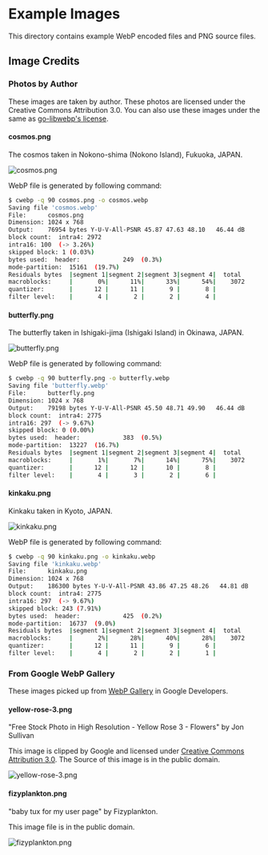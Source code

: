 # Example Images

This directory contains example WebP encoded files and PNG source files.

## Image Credits

### Photos by Author

These images are taken by author.
These photos are licensed under the Creative Commons Attribution 3.0.
You can also use these images under the same as [go-libwebp's license](../LICENSE).

#### cosmos.png

The cosmos taken in Nokono-shima (Nokono Island), Fukuoka, JAPAN.

![cosmos.png](cosmos.png)

WebP file is generated by following command:

```sh
$ cwebp -q 90 cosmos.png -o cosmos.webp
Saving file 'cosmos.webp'
File:      cosmos.png
Dimension: 1024 x 768
Output:    76954 bytes Y-U-V-All-PSNR 45.87 47.63 48.10   46.44 dB
block count:  intra4: 2972
intra16: 100  (-> 3.26%)
skipped block: 1 (0.03%)
bytes used:  header:            249  (0.3%)
mode-partition:  15161  (19.7%)
Residuals bytes  |segment 1|segment 2|segment 3|segment 4|  total
macroblocks:     |       0%|      11%|      33%|      54%|    3072
quantizer:       |      12 |      11 |       9 |       8 |
filter level:    |       4 |       2 |       2 |       4 |
```

#### butterfly.png

The butterfly taken in Ishigaki-jima (Ishigaki Island) in Okinawa, JAPAN.

![butterfly.png](butterfly.png)

WebP file is generated by following command:

```sh
$ cwebp -q 90 butterfly.png -o butterfly.webp
Saving file 'butterfly.webp'
File:      butterfly.png
Dimension: 1024 x 768
Output:    79198 bytes Y-U-V-All-PSNR 45.50 48.71 49.90   46.44 dB
block count:  intra4: 2775
intra16: 297  (-> 9.67%)
skipped block: 0 (0.00%)
bytes used:  header:            383  (0.5%)
mode-partition:  13227  (16.7%)
Residuals bytes  |segment 1|segment 2|segment 3|segment 4|  total
macroblocks:     |       1%|       7%|      14%|      75%|    3072
quantizer:       |      12 |      12 |      10 |       8 |
filter level:    |       4 |       3 |       2 |       6 |
```

#### kinkaku.png

Kinkaku taken in Kyoto, JAPAN.

![kinkaku.png](kinkaku.png)

WebP file is generated by following command:

```sh
$ cwebp -q 90 kinkaku.png -o kinkaku.webp
Saving file 'kinkaku.webp'
File:      kinkaku.png
Dimension: 1024 x 768
Output:    186300 bytes Y-U-V-All-PSNR 43.86 47.25 48.26   44.81 dB
block count:  intra4: 2775
intra16: 297  (-> 9.67%)
skipped block: 243 (7.91%)
bytes used:  header:            425  (0.2%)
mode-partition:  16737  (9.0%)
Residuals bytes  |segment 1|segment 2|segment 3|segment 4|  total
macroblocks:     |       2%|      28%|      40%|      28%|    3072
quantizer:       |      12 |      11 |       9 |       6 |
filter level:    |       4 |       2 |       2 |       1 |
```

### From Google WebP Gallery

These images picked up from [WebP Gallery](https://developers.google.com/speed/webp/gallery) in Google Developers.

#### yellow-rose-3.png

"Free Stock Photo in High Resolution - Yellow Rose 3 - Flowers" by Jon Sullivan

This image is clipped by Google and licensed under [Creative Commons Attribution 3.0](https://creativecommons.org/licenses/by/3.0/). The Source of this image is in the public domain.

<div style="background:url('./checkerboard.png')">
<img title="yellow-rose-3.png" src="yellow-rose-3.png">
</div>

#### fizyplankton.png

"baby tux for my user page" by Fizyplankton.

This image file is in the public domain.

<div style="background:url('./checkerboard.png')">
<img title="fizyplankton.png" src="fizyplankton.png">
</div>
